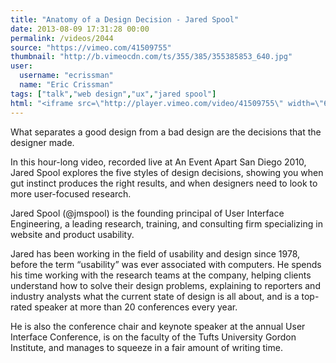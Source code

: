 ```yaml
---
title: "Anatomy of a Design Decision - Jared Spool"
date: 2013-08-09 17:31:28 00:00
permalink: /videos/2044
source: "https://vimeo.com/41509755"
thumbnail: "http://b.vimeocdn.com/ts/355/385/355385853_640.jpg"
user:
  username: "ecrissman"
  name: "Eric Crissman"
tags: ["talk","web design","ux","jared spool"]
html: "<iframe src=\"http://player.vimeo.com/video/41509755\" width=\"640\" height=\"480\" frameborder=\"0\" webkitAllowFullScreen mozallowfullscreen allowFullScreen></iframe>"
---
```


What separates a good design from a bad design are the decisions that the designer made.

In this hour-long video, recorded live at An Event Apart San Diego 2010, Jared Spool explores the five styles of design decisions, showing you when gut instinct produces the right results, and when designers need to look to more user-focused research.

Jared Spool (@jmspool) is the founding principal of User Interface Engineering, a leading research, training, and consulting firm specializing in website and product usability.

Jared has been working in the field of usability and design since 1978, before the term “usability” was ever associated with computers. He spends his time working with the research teams at the company, helping clients understand how to solve their design problems, explaining to reporters and industry analysts what the current state of design is all about, and is a top-rated speaker at more than 20 conferences every year.

He is also the conference chair and keynote speaker at the annual User Interface Conference, is on the faculty of the Tufts University Gordon Institute, and manages to squeeze in a fair amount of writing time.